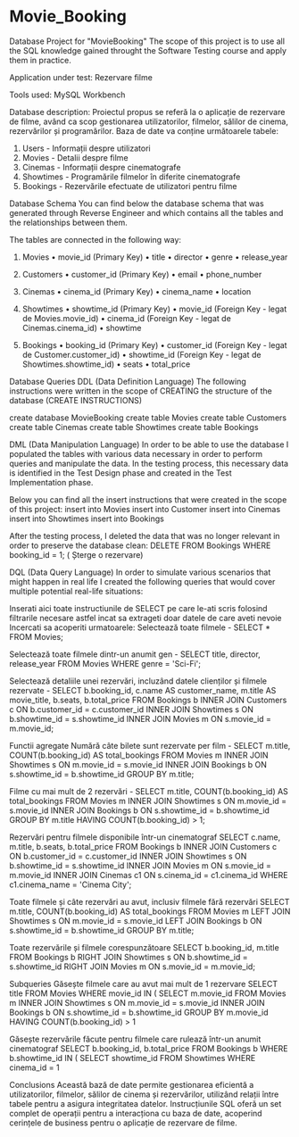 # Movie_Booking
Database Project for "MovieBooking"
The scope of this project is to use all the SQL knowledge gained throught the Software Testing course and apply them in practice.

Application under test: Rezervare filme

Tools used: MySQL Workbench

Database description: Proiectul propus se referă la o aplicație de rezervare de filme, având ca scop gestionarea utilizatorilor, filmelor, sălilor de cinema, rezervărilor și programărilor. Baza de date va conține următoarele tabele:
1.	Users - Informații despre utilizatori
2.	Movies - Detalii despre filme
3.	Cinemas - Informații despre cinematografe
4.	Showtimes - Programările filmelor în diferite cinematografe
5.	Bookings - Rezervările efectuate de utilizatori pentru filme


Database Schema
You can find below the database schema that was generated through Reverse Engineer and which contains all the tables and the relationships between them.

The tables are connected in the following way:

1. Movies
•	movie_id (Primary Key)
•	title
•	director
•	genre
•	release_year

2. Customers
•	customer_id (Primary Key)
•	email
•	phone_number

3. Cinemas
•	cinema_id (Primary Key)
•	cinema_name
•	location

4.  Showtimes
•	showtime_id (Primary Key)
•	movie_id (Foreign Key - legat de Movies.movie_id)
•	cinema_id (Foreign Key - legat de Cinemas.cinema_id)
•	showtime

5.  Bookings
•	booking_id (Primary Key)
•	customer_id (Foreign Key - legat de Customer.customer_id)
•	showtime_id (Foreign Key - legat de Showtimes.showtime_id)
•	seats
•	total_price

Database Queries
DDL (Data Definition Language)
The following instructions were written in the scope of CREATING the structure of the database (CREATE INSTRUCTIONS)

create database MovieBooking
create table Movies
create table Customers 
create table Cinemas
create table Showtimes
create table Bookings

DML (Data Manipulation Language)
In order to be able to use the database I populated the tables with various data necessary in order to perform queries and manipulate the data. In the testing process, this necessary data is identified in the Test Design phase and created in the Test Implementation phase.

Below you can find all the insert instructions that were created in the scope of this project:
insert into Movies 
insert into Customer 
insert into Cinemas
insert into Showtimes
insert into Bookings

After the testing process, I deleted the data that was no longer relevant in order to preserve the database clean:
DELETE FROM Bookings WHERE booking_id = 1; ( Șterge o rezervare)

DQL (Data Query Language)
In order to simulate various scenarios that might happen in real life I created the following queries that would cover multiple potential real-life situations:

Inserati aici toate instructiunile de SELECT pe care le-ati scris folosind filtrarile necesare astfel incat sa extrageti doar datele de care aveti nevoie Incercati sa acoperiti urmatoarele:
Selectează toate filmele - SELECT * FROM Movies;

Selectează toate filmele dintr-un anumit gen - SELECT title, director, release_year FROM Movies WHERE genre = 'Sci-Fi';

 Selectează detaliile unei rezervări, incluzând datele clienților și filmele rezervate - SELECT b.booking_id, c.name AS customer_name, m.title AS movie_title, b.seats, b.total_price
FROM Bookings b
INNER JOIN Customers c ON b.customer_id = c.customer_id
INNER JOIN Showtimes s ON b.showtime_id = s.showtime_id
INNER JOIN Movies m ON s.movie_id = m.movie_id;

 Functii agregate
Numără câte bilete sunt rezervate per film - SELECT m.title, COUNT(b.booking_id) AS total_bookings
FROM Movies m
INNER JOIN Showtimes s ON m.movie_id = s.movie_id
INNER JOIN Bookings b ON s.showtime_id = b.showtime_id
GROUP BY m.title;

Filme cu mai mult de 2 rezervări - SELECT m.title, COUNT(b.booking_id) AS total_bookings
FROM Movies m
INNER JOIN Showtimes s ON m.movie_id = s.movie_id
INNER JOIN Bookings b ON s.showtime_id = b.showtime_id
GROUP BY m.title
HAVING COUNT(b.booking_id) > 1;

Rezervări pentru filmele disponibile într-un cinematograf
SELECT c.name, m.title, b.seats, b.total_price
FROM Bookings b
INNER JOIN Customers c ON b.customer_id = c.customer_id
INNER JOIN Showtimes s ON b.showtime_id = s.showtime_id
INNER JOIN Movies m ON s.movie_id = m.movie_id
INNER JOIN Cinemas c1 ON s.cinema_id = c1.cinema_id
WHERE c1.cinema_name = 'Cinema City';

Toate filmele și câte rezervări au avut, inclusiv filmele fără rezervări
SELECT m.title, COUNT(b.booking_id) AS total_bookings
FROM Movies m
LEFT JOIN Showtimes s ON m.movie_id = s.movie_id
LEFT JOIN Bookings b ON s.showtime_id = b.showtime_id
GROUP BY m.title;

Toate rezervările și filmele corespunzătoare
SELECT b.booking_id, m.title
FROM Bookings b
RIGHT JOIN Showtimes s ON b.showtime_id = s.showtime_id
RIGHT JOIN Movies m ON s.movie_id = m.movie_id;

Subqueries
Găsește filmele care au avut mai mult de 1 rezervare
SELECT title FROM Movies
WHERE movie_id IN (
    SELECT m.movie_id
    FROM Movies m
    INNER JOIN Showtimes s ON m.movie_id = s.movie_id
    INNER JOIN Bookings b ON s.showtime_id = b.showtime_id
    GROUP BY m.movie_id
    HAVING COUNT(b.booking_id) > 1

Găsește rezervările făcute pentru filmele care rulează într-un anumit cinematograf
SELECT b.booking_id, b.total_price
FROM Bookings b
WHERE b.showtime_id IN (
    SELECT showtime_id
    FROM Showtimes
    WHERE cinema_id = 1

Conclusions
Această bază de date permite gestionarea eficientă a utilizatorilor, filmelor, sălilor de cinema și rezervărilor, utilizând relații între tabele pentru a asigura integritatea datelor. Instrucțiunile SQL oferă un set complet de operații pentru a interacționa cu baza de date, acoperind cerințele de business pentru o aplicație de rezervare de filme.
